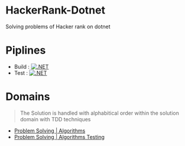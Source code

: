 # HackerRank-Dotnet
Solving problems of Hacker rank on dotnet

# Piplines 
- Build : [![.NET](https://github.com/AhmedKhalil777/HackerRank-Dotnet/actions/workflows/dotnet.yml/badge.svg?branch=main)](https://github.com/AhmedKhalil777/HackerRank-Dotnet/actions/workflows/dotnet.yml)
- Test : [![.NET](https://github.com/AhmedKhalil777/HackerRank-Dotnet/actions/workflows/dotnet.yml/badge.svg?branch=main)](https://github.com/AhmedKhalil777/HackerRank-Dotnet/actions/workflows/dotnet.yml)

# Domains
> The Solution is handled with alphabitical order within the solution domain with TDD techniques

- [Problem Solving | Algorithms](https://github.com/AhmedKhalil777/HackerRank-Dotnet/tree/main/Algorithms/HackerRank.Algorithms)
- [Problem Solving | Algorithms Testing](https://github.com/AhmedKhalil777/HackerRank-Dotnet/tree/main/Algorithms/HackerRank.Algorithms.Tests)
